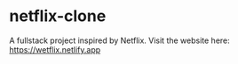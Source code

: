 # netflix-clone

A fullstack project inspired by Netflix. Visit the website here: https://wetflix.netlify.app
